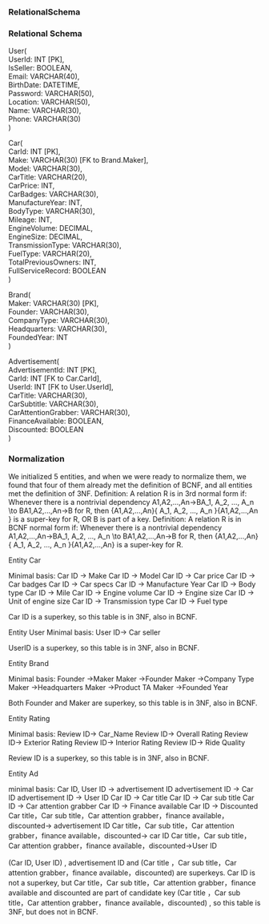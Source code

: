 





### RelationalSchema

### Relational Schema

User(  
    UserId: INT [PK],  
    IsSeller: BOOLEAN,  
    Email: VARCHAR(40),  
    BirthDate: DATETIME,  
    Password: VARCHAR(50),  
    Location: VARCHAR(50),  
    Name: VARCHAR(30),  
    Phone: VARCHAR(30)  
)

Car(  
    CarId: INT [PK],  
    Make: VARCHAR(30) [FK to Brand.Maker],  
    Model: VARCHAR(30),  
    CarTitle: VARCHAR(20),  
    CarPrice: INT,  
    CarBadges: VARCHAR(30),  
    ManufactureYear: INT,  
    BodyType: VARCHAR(30),  
    Mileage: INT,  
    EngineVolume: DECIMAL,  
    EngineSize: DECIMAL,  
    TransmissionType: VARCHAR(30),  
    FuelType: VARCHAR(20),  
    TotalPreviousOwners: INT,  
    FullServiceRecord: BOOLEAN  
)

Brand(  
    Maker: VARCHAR(30) [PK],  
    Founder: VARCHAR(30),  
    CompanyType: VARCHAR(30),  
    Headquarters: VARCHAR(30),  
    FoundedYear: INT  
)

Advertisement(  
    AdvertisementId: INT [PK],  
    CarId: INT [FK to Car.CarId],  
    UserId: INT [FK to User.UserId],  
    CarTitle: VARCHAR(30),  
    CarSubtitle: VARCHAR(30),  
    CarAttentionGrabber: VARCHAR(30),  
    FinanceAvailable: BOOLEAN,  
    Discounted: BOOLEAN  
)

### Normalization

We initialized 5 entities, and when we were ready to normalize them, we found that four of them already met the definition of BCNF, and all entities met the definition of 3NF.
Definition: A relation R is in 3rd normal form if:
Whenever there is a nontrivial dependency A1,A2,...,An→BA_1, A_2, ..., A_n \to BA1​,A2​,...,An​→B for R, then {A1,A2,...,An}\{ A_1, A_2, ..., A_n \}{A1​,A2​,...,An​} is a super-key for R, OR B is part of a key.
Definition: A relation R is in BCNF normal form if:
Whenever there is a nontrivial dependency A1,A2,...,An→BA_1, A_2, ..., A_n \to BA1​,A2​,...,An​→B for R, then {A1,A2,...,An}\{ A_1, A_2, ..., A_n \}{A1​,A2​,...,An​} is a super-key for R.



Entity Car

Minimal basis:
Car ID → Make
Car ID → Model
Car ID → Car price
Car ID → Car badges
Car ID → Car specs
Car ID → Manufacture Year
Car ID → Body type
Car ID → Mile
Car ID → Engine volume
Car ID → Engine size
Car ID → Unit of engine size
Car ID → Transmission type
Car ID → Fuel type

Car ID is a superkey, so this table is in 3NF, also in BCNF.


Entity User
Minimal basis:
User ID→ Car seller

UserID is a superkey, so this table is in 3NF, also in BCNF.


Entity Brand

Minimal basis:
Founder →Maker
Maker →Founder
Maker →Company Type
Maker →Headquarters
Maker →Product TA
Maker →Founded Year

Both Founder and Maker are superkey, so this table is in 3NF, also in BCNF.


Entity Rating

Minimal basis:
Review ID→ Car_Name
Review ID→ Overall Rating
Review ID→ Exterior Rating
Review ID→ Interior Rating
Review ID→ Ride Quality

Review ID is a superkey, so this table is in 3NF, also in BCNF.


Entity Ad

minimal basis:
Car ID, User ID → advertisement ID
advertisement ID → Car ID
advertisement ID → User ID
Car ID → Car title
Car ID → Car sub title
Car ID → Car attention grabber
Car ID → Finance available
Car ID → Discounted
Car title，Car sub title，Car attention grabber，finance available，discounted→ advertisement ID
Car title，Car sub title，Car attention grabber，finance available，discounted→ car ID
Car title，Car sub title，Car attention grabber，finance available，discounted→User ID

(Car ID, User ID) , advertisement ID and (Car title ，Car sub title，Car attention grabber，finance available，discounted) are superkeys. Car ID is not a superkey, but Car title，Car sub title，Car attention grabber，finance available and discounted are part of candidate key  (Car title ，Car sub title，Car attention grabber，finance available，discounted) , so this table is 3NF, but does not in BCNF.




